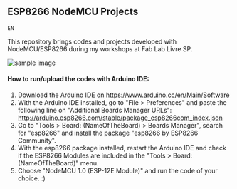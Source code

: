 ## ESP8266 NodeMCU Projects
`EN`

This repository brings codes and projects developed with NodeMCU/ESP8266 during my workshops at Fab Lab Livre SP.

![sample image](https://github.com/yurialeksndr/nodemcu-projects/blob/master/P05-webserver-html-ajax-toggle-led/img/sample01.png)

#### How to run/upload the codes with Arduino IDE:
1. Download the Arduino IDE on https://www.arduino.cc/en/Main/Software
2. With the Arduino IDE installed, go to "File > Preferences" and paste the following line on "Additional Boards Manager URLs": http://arduino.esp8266.com/stable/package_esp8266com_index.json
3. Go to "Tools > Board: (NameOfTheBoard) > Boards Manager", search for "esp8266" and install the package "esp8266 by ESP8266 Community".
4. With the esp8266 package installed, restart the Arduino IDE and check if the ESP8266 Modules are included in the "Tools > Board: (NameOfTheBoard)" menu.
5. Choose "NodeMCU 1.0 (ESP-12E Module)" and run the code of your choice. :)
